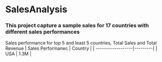 # SalesAnalysis
### This project capture a sample sales for 17 countries with different sales performances
Sales performance for top  5 and least 5 countries, Total Sales and Total Revenue
| Sales Performanec | Country |
| ------------------|---------|
| USA               | 1.3M    |
